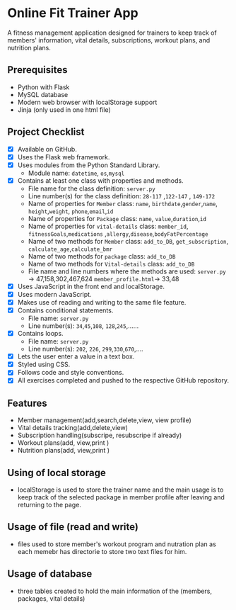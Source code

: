 # Online Fit Trainer App

A fitness management application designed for trainers to keep track of members' information, vital details, subscriptions, workout plans, and nutrition plans.

## Prerequisites

- Python with Flask
- MySQL database
- Modern web browser with localStorage support
- Jinja (only used in one html file)

## Project Checklist

- [x] Available on GitHub.
- [x] Uses the Flask web framework.
- [x] Uses modules from the Python Standard Library.
  - Module name: `datetime`, `os`,`mysql`
- [x] Contains at least one class with properties and methods.
  - File name for the class definition: `server.py`
  - Line number(s) for the class definition: `28-117` ,`122-147` , `149-172`
  - Name of properties for `Member` class: `name`, `birthdate`,`gender`,`name`,
        `height`,`weight`, `phone`,`email`,`id`
   - Name of properties for `Package` class: `name`, `value`,`duration`,`id`
   - Name of properties for `vital-details` class: `member_id`, `fitnessGoals`,`medications`
        ,`allergy`,`disease`,`bodyFatPercentage`
  - Name of two methods for `Member` class: `add_to_DB`, `get_subscription`,
        `calculate_age`,`calculate_bmr`
  - Name of two methods for `package` class: `add_to_DB`
  - Name of two methods for `Vital-details` class: `add_to_DB`
  - File name and line numbers where the methods are used: `server.py` -> 47,158,302,467,624
                                                            `member_profile.html`-> 33,48
- [x] Uses JavaScript in the front end and localStorage. 
- [x] Uses modern JavaScript.
- [x] Makes use of reading and writing to the same file feature.
- [x] Contains conditional statements.
  - File name: `server.py`
  - Line number(s): `34`,`45`,`108`, `128`,`245`,......
- [x] Contains loops.
  - File name: `server.py`
  - Line number(s): `202`, `226`, `299`,`330`,`670`,....
- [x] Lets the user enter a value in a text box.
- [x] Styled using CSS.
- [x] Follows code and style conventions.
- [x] All exercises completed and pushed to the respective GitHub repository.

## Features

- Member management(add,search,delete,view, view profile)
- Vital details tracking(add,delete,view)
- Subscription handling(subscripe, resubscripe if already)
- Workout plans(add, view,print )
- Nutrition plans(add, view,print )


## Using of local storage
- localStorage is used to store the trainer name and the main usage is to keep
  track of the selected package in member profile after leaving and returning to the page.

## Usage of file (read and write)
- files used to store member's workout program and nutration plan as each memebr has
  directorie to store two text files for him. 

## Usage of database 
- three tables created to hold the main information of the (members, packages, vital details) 
